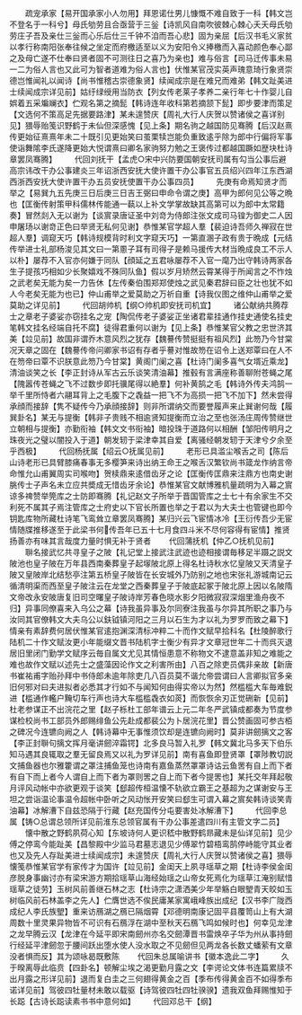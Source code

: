 <!-- { "loadSidebar": true } -->
　　疏宠承家【易开国承家小人勿用】拜恩诺仕男儿慷慨不难自致于一科【韩文岂不登名于一科兮】母氏劬劳且合亟营于三釡【诗凯风自南吹彼棘心棘心夭夭母氏劬劳庄子吾及亲仕三釡而心乐后仕三千钟不洎而吾心悲】固为亲屈【后汉书毛义家贫以孝行称南阳张奉往候之坐定而府檄适至以义为安阳令义捧檄而入喜动颜色奉心鄙之及母亡遂不仕奉曰贤者固不可测往日之喜乃为亲也】难与俗言【司马迁传事未易一二为俗人言也又此可为智者道难为俗人言也】伏惟某官茂实英声瑰意琦行象贤崇德岂惟闻礼以闻诗【尚书惟稽古崇德象贤】续闻成宗是在难兄而难弟【韩文趾美进士续闻成宗详见前】姑纡绿绶用当防衣【列女传老莱子孝养二亲行年七十作婴儿自娯着五采斒斓衣】伫观名第之摘髭【韩诗连年收科第若摘颔下髭】即步要津而策足【文选何不策高足先据要路津】某未遑赞庆【周礼大行人庆贺以赞诸侯之喜详别见】猥辱贻笺识野鹤于未仙但深感愧【见上条】期名驹之越国防见骞腾【后汉赵熹传更始征熹熹年未二十既引见更始笑曰茧栗犊岂能负重致逺乎除为郎中行偏将军事使诣舞隂李氏遂降更始大悦谓熹曰卿名家驹努力勉之王褒传过都越国蹶如歴块杜诗章罢凤骞腾】
　　代回刘抚干【孟虎○宋中兴防要国朝安抚司属有勾当公事后避高宗讳改干办公事建炎三年诏浙西安抚大使许置干办公事官五员绍兴四年江东西湖西浙西安抚大使许置干办五员安抚使置干办公事四员】
　　先庚有命焉知贤才而举之【易巽九五先庚三日后庚三日吉王弼曰申命令谓之庚】高甲为郎何见公等之晩也【匡衡传射策甲科儒林传能通一蓻以上补文学掌故缺其高第可以为郎中太常籍奏】冒然剡入无以谢为【谈賔录唐证圣中刘竒为侍郎注张文成司马锽为御史二人因申屠玚以谢竒正色曰举贤无私何见谢】恭惟某官学超人羣【裴迫诗吾师久禅寂在世超人羣】调窥天巧【韩诗规模背时利文字窥天巧】一第直溷子政有贵于晩成【元结传举进士礼部杨浚见其文曰一第慁子耳有司得子是赖马援传大材当晩成良工不示人以朴】屡荐不入官亦何嫌于同队【顔延之五君咏屡荐不入官一麾乃出守韩诗两家各生子提孩巧相如少长聚嬉戏不殊同队鱼】假以岁月矫然云霄某得于所闻言之不怍烛之武老矣无能为矣一力告休【左传秦伯围郑郑使烛之武见秦君辞曰臣之壮也犹不如人今老矣无能为也已】仲山甫举之爱莫助之万祈自重【诗我仪图之维仲山甫举之爱莫助之详见前】
　　代回胡帅机【纲○帅机即安抚司机宜】
　　诸公献纳共腾荐士之章老子婆娑亦窃挂名之宠【陶侃传老子婆娑正坐诸君辈挂通作挂史通使名挂史笔韩文挂名经端自托不腐】徒得君重何以谢为【见上条】恭惟某官父教之忠世济其美【竝见前】故国非谓乔木意风烈之犹存【魏謩传赞挺挺有祖风烈】此笏乃今甘棠况天章之固在【魏謩传帝问卿家书诏有存者乎謩对惟故笏在诏令上送郑覃曰在人不在笏帝曰覃不识朕意此笏乃今甘棠】黄阁门阑之喜【杜诗门阑多喜气女壻近乘龙】清油谈笑之长【李正封诗从军古云乐谈笑清油幕】推毂有言满座称善聊附苍蝇之尾【隗嚣传苍蝇之飞不过数步即托骥尾得以絶羣】何补黄鹄之毛【韩诗外传夫鸿鹄一举千里所恃者六翮耳背上之毛腹下之毳益一把飞不为高损一把飞不加下】然未尝得承顔而接辞【隽不疑传今乃承顔接辞】则非所谓纳交而要誉履声来止巽谢何哉【履巽卦名】某无与提衡【韩非子贵贱不相逾贤知提衡而立治之至也张汤庄周传赞继世立朝相与提衡】亦勤衔袖【韩文文书衔袖】暗投珠于道路何以相酬【邹阳传明月之珠夜光之璧以闇投入于道】朝发轫于梁津幸其自爱【离骚经朝发轫于天津兮夕余至乎西极】
　　代回杨抚属【绍云○抚属见前】
　　老形已具滥尘喉舌之司【陈后山诗老形已具臂膝痛春事无多樱笋来诗出纳王命王之喉舌汉繁钦尚书箴龙作纳言帝命惟允山甫翼周实司喉吻】贺椟鼎来逺借齿牙之论【匡衡传匡鼎来注鼎方也南史谢朓传士子声名未立应共奬成无惜齿牙余论】恭惟某官文献博雅机量疏明为入幕之賔谅多禆赞举筦库之士防即骞腾【礼记赵文子所举于晋国管库之士七十有余家生不交利死不属其子焉注管库之士府史以下官长所置也举之于君以为大夫士也管键也即今钥匙库物所藏杜诗笔飞鸾耸立章罢凤骞腾】某归兴云飞宦情冰冷【王衍传吾少无宦情随牒推移遂至于此梁书何传吾年已五十七月食四斗米不尽何容得有宦情】推贤扬善亦有味其言哉度力量时惧无补于贤者
　　代回蒲抚机【仲乙○抚机见前】
　　聨名接武忆共寻皇子之陂【礼记堂上接武注武迹也迹相接谓毎移足半蹑之説文陂池也皇子陂在万年县西南秦葬皇子起塜陂北原上得名杜诗秋水忆皇陂又天清皇子陂又皇陂岸北结愁亭注第五桥皇子陂皆在长安城外乃防别之地也宋张礼游城南记云循清明渠而西至皇子陂注云在龙堂之西秦葬皇子于陂底起冢于陂北原上因以名陂隋文帝改永安陂唐复旧司空曙皇子陂诗岸芳春色晓水影夕阳微寂寂深烟里渔舟夜不归】异事同僚喜来入乌公之幕【诗我虽异事及尔同寮注我虽与尔异其所职之事乃与汝同其官僚韩文大夫乌公以鈇钺镇河阳之三月以石生为才以礼为罗罗而致之幕下】情亲有素辞费何居伏惟某官逺抱渊深清标冲粹二十而作文赋早拾科名【杜陵醉歌行陆机二十作文赋汝更小年能缀文晋书陆机字士衡少有异才文章冠世年二十而呉灭退居旧里闭门勤学文赋序云毎自属文尤见其情恒患意不称物文不逮意盖非知之难能之难也故作文赋以述先士之盛藻因论作文之利害所由】八百之除吏员偶非亲故【新唐书崔祐甫字贻孙拜中书侍郎未逾年除吏几八百员莫不谐允帝尝谓曰人言卿拟官多亲旧何邪对曰夫进拟者必悉其才行如不与闻知何由得实帝以为然】然槛槛大车毎难鋭进【槛通作轞户黤切车行声也诗大车槛槛毳衣如菼】而恢恢余刃正觉硎新【见前】杜老参谋正不出浣花之里【赵子栎杜工部年谱云上元二年冬严武镇成都奏为节度参谋检校尚书工部员外郎赐绯鱼公先赴成都裴公为卜居浣花里】晋公赞画固可参古栢之碑况今连镳向阙之人【韩诗幕中无事惟须饮却是连镳向阙时】莫非讲劒摛文之客【李正封聨句摛文挥月毫讲劒淬霜锷】北多良马暂入礼罗【韩文冀北马多天下伯乐知马遇其良辄取之羣无留良焉又以礼为罗详见前】南有喜鱼即登贤罩【罩陟教切説文捕鱼器也尔雅籗谓之罩注捕鱼笼也诗南有嘉鱼蒸然罩罩诗诂云鱼罟有自上而下者有自下而上者今人谓自上而下者为罩则罟之自上而下者今提罟也】某托交年拜起敬月评风动帐中亦欲更观于谈笑【郄超传桓温懐不轨欲立霸王之基超为之谋谢安与王坦之尝诣温论事温令超帐中卧听之风动怅开安笑曰郄生可谓入幕之賔矣韩诗谈笑青油幕】冰解漕下自兹恐隔于行藏【赵充国传分屯要害处冰解漕下】
　　代回李总属【铸○总谓总领所详见前淮东总领官属有干办公事差遣四川有主管文字二员】
　　懐中散之野鹤夙荷心知【东坡诗何人更识嵇中散野鹤昻藏未是仙详见前】见少傅之停鸾今能趾美【昌黎殿中少监马君墓志退见少傅翠竹碧梧鸾鹄停峙能守其业者也又及先人存趾美进士续闻成宗】未遑赞庆【周礼大行人庆贺以赞诸侯之喜】猥辱懐笺恭惟某官学有家传才为国许【竝见前】金闺天上夙寻瑶草之期【杜诗李侯金闺彦脱身事幽讨亦有梁宋游方期拾瑶草山海经始瑶之山帝女死焉化为瑶草江淹别赋惜瑶草之徒劳】玉树风前善继石林之志【杜诗宗之潇洒美少年举觞白眼朢青天皎如玉树临风前石林盖李之先人】伫膺世选不俟民庸某家寓峨峰族出成纪【汉书李广陇西成纪人李氏族朢】重来访鴈湖之鴈已隔烟霄【邓德明南康记固平县覆笥山上有大湖周数十里灵果异物皆不可识有石鴈浮在湖中至秋天石鴈飞鸣如候时也】何幸见龙津之龙早腾云汉【龙津在今延平即宋南劒州亦名交劒潭晋书雷焕卒子华为州从事持劒行经延平津劒忽于腰间跃出堕水使人没水取之不见劒但见两龙各长数丈蟠萦有文章没者惧而反】其为颂咏曷既敷陈
　　代回朱总属喻讲书【徽本逸此二字】
　　久于暌离辱此临贲【四卦名】顿解尘埃之渴更勤月露之文【李谔论文体书连篇累牍不出月露之形详见前】退而复白圭之三何翅得黄金之百【季布传得黄金百不如得季布诺详见前】驾彼四牡量材未敢以载驱【诗驾彼四牡四牡骙骙】遗我双鱼拜赐惟知于长跽【古诗长跽读素书书中意何如】
　　代回邓总干【纲】
